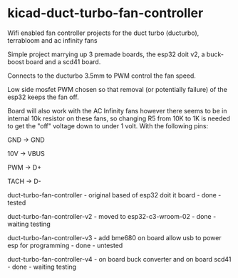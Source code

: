 # kicad-duct-turbo-fan-controller
Wifi enabled fan controller projects for the duct turbo (ducturbo), terrabloom and ac infinity fans

Simple project marrying up 3 premade boards, the esp32 doit v2, a buck-boost board and a scd41 board.

Connects to the ducturbo 3.5mm to PWM control the fan speed.

Low side mosfet PWM chosen so that removal (or potentially failure) of the esp32 keeps the fan off.

Board will also work with the AC Infinity fans however there seems to be in internal 10k resistor on these fans, so changing R5 from 10K to 1K is needed to get the "off" voltage down to under 1 volt. With the following pins:

GND → GND

10V → VBUS

PWM → D+

TACH → D-


duct-turbo-fan-controller - original based of esp32 doit it board - done - tested

duct-turbo-fan-controller-v2 - moved to esp32-c3-wroom-02 - done - waiting testing

duct-turbo-fan-controller-v3 - add bme680 on board allow usb to power esp for programming - done - untested

duct-turbo-fan-controller-v4 - on board buck converter and on board scd41 - done - waiting testing

